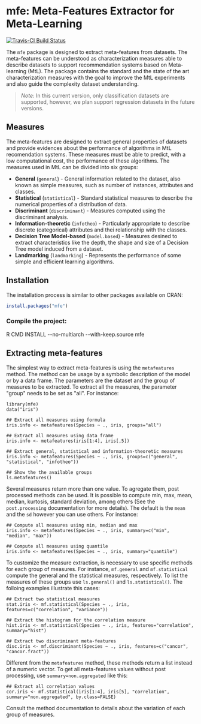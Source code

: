 # mfe: Meta-Features Extractor for Meta-Learning

[![Travis-CI Build Status](https://travis-ci.org/rivolli/mfe.svg?branch=master)](https://travis-ci.org/rivolli/mfe)

The `mfe` package is designed to extract meta-features from datasets. The meta-features can be understood as characterization measures able to describe datasets to support recommendation systems based on Meta-learning (MtL). The package contains the standard and the state of the art characterization measures with the goal to improve the MtL experiments and also guide the complexity dataset understanding.

> *Note*: In this current version, only classification datasets are supported, however, we plan support regression datasets in the future versions. 

## Measures

The meta-features are designed to extract general properties of datasets and provide evidences about the performance of algorithms in MtL recomendation systems. These measures must be able to predict, with a low computational cost, the performance of these algorithms. The measures used in MtL can be divided into six groups:

* **General** (`general`) - General information related to the dataset, also known as simple measures, such as number of instances, attributes and classes.
* **Statistical** (`statistical`) - Standard statistical measures to describe the numerical properties of a distribution of data.
* **Discriminant** (`discriminant`) - Measures computed using the discriminant analysis.
* **Information-theoretic** (`infotheo`) - Particularly appropriate to describe discrete (categorical) attributes and thei relationship with the classes.
* **Decision Tree Model-based**  (`model.based`) - Measures desined to extract characteristics like the depth, the shape and size of a Decision Tree model induced from a dataset.
* **Landmarking** (`landmarking`) - Represents the performance of some simple and efficient learning algorithms.

## Installation

The installation process is similar to other packages available on CRAN:

```r
install.packages("mfe")
```

### Compile the project:

R CMD INSTALL --no-multiarch --with-keep.source mfe

## Extracting meta-features

The simplest way to extract meta-features is using the `metafeatures` method. The method can be usage by a symbolic description of the model or by a data frame. The parameters are the dataset and the group of measures to be extracted. To extract all the measures, the parameter "group" needs to be set as "all". For instance:


```{r}
library(mfe)
data("iris")

## Extract all measures using formula
iris.info <- metafeatures(Species ~ ., iris, groups="all")

## Extract all measures using data frame
iris.info <- metafeatures(iris[1:4], iris[,5])

## Extract general, statistical and information-theoretic measures
iris.info <- metafeatures(Species ~ ., iris, groups=c("general", "statistical", "infotheo"))

## Show the the available groups
ls.metafeatures()
```

Several measures return more than one value. To agregate them, post processed methods can be used. It is possible to compute min, max, mean, median, kurtosis, standard deviation, among others (See the `post.processing` documentation for more details). The default is the `mean` and the `sd` however you can use others. For instance:

```{r}
## Compute all measures using min, median and max 
iris.info <- metafeatures(Species ~ ., iris, summary=c("min", "median", "max"))
                          
## Compute all measures using quantile
iris.info <- metafeatures(Species ~ ., iris, summary="quantile")
```

To customize the measure extraction, is necessary to use specific methods for each group of measures. For instance, `mf.general` and `mf.statistical` compute the general and the statistical measures, respectively. To list the measures of these groups use `ls.general()` and `ls.statistical()`. The folloing examples illustrate this cases:

```{r}
## Extract two statistical measures
stat.iris <- mf.statistical(Species ~ ., iris, features=c("correlation", "variance"))

## Extract the histogram for the correlation measure
hist.iris <- mf.statistical(Species ~ ., iris, features="correlation", summary="hist")

## Extract two discriminant meta-features
disc.iris <- mf.discriminant(Species ~ ., iris, features=c("cancor", "cancor.fract"))
```

Different from the `metafeatures` method, these methods return a list instead of a numeric vector. To get all meta-features values without post processing, use `summary=non.aggregated` like this:

```{r}
## Extract all correlation values
cor.iris <- mf.statistical(iris[1:4], iris[5], "correlation", summary="non.aggregated", by.class=FALSE)
```

Consult the method documentation to details about the variation of each group of measures.



